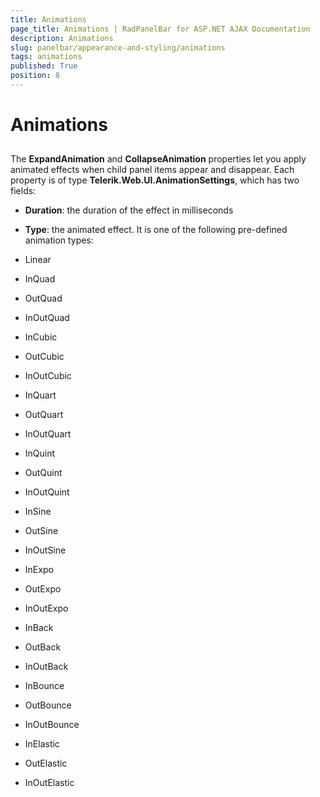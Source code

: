 ```yaml
---
title: Animations
page_title: Animations | RadPanelBar for ASP.NET AJAX Documentation
description: Animations
slug: panelbar/appearance-and-styling/animations
tags: animations
published: True
position: 8
---
```


# Animations



## 

The **ExpandAnimation** and **CollapseAnimation** properties let you apply animated effects when child panel items appear and disappear. Each property is of type **Telerik.Web.UI.AnimationSettings**, which has two fields:

* **Duration**: the duration of the effect in milliseconds

* **Type**: the animated effect. It is one of the following pre-defined animation types:

* Linear

* InQuad

* OutQuad

* InOutQuad

* InCubic

* OutCubic

* InOutCubic

* InQuart

* OutQuart

* InOutQuart

* InQuint

* OutQuint

* InOutQuint

* InSine

* OutSine

* InOutSine

* InExpo

* OutExpo

* InOutExpo

* InBack

* OutBack

* InOutBack

* InBounce

* OutBounce

* InOutBounce

* InElastic

* OutElastic

* InOutElastic
